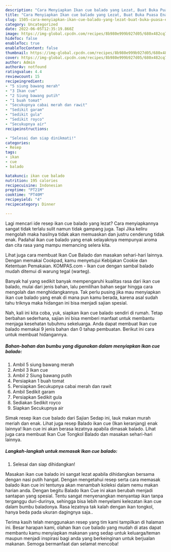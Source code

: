 ```yaml
---
description: "Cara Menyiapkan Ikan cue balado yang Lezat, Buat Buka Puasa Enak"
title: "Cara Menyiapkan Ikan cue balado yang Lezat, Buat Buka Puasa Enak"
slug: 1505-cara-menyiapkan-ikan-cue-balado-yang-lezat-buat-buka-puasa-enak
category: Uncategorized
date: 2022-06-05T12:35:19.860Z
image: https://img-global.cpcdn.com/recipes/8b980e999b927d05/680x482cq70/ikan-cue-balado-foto-resep-utama.jpg
hideToc: false
enableToc: true
enableTocContent: false
thumbnail: https://img-global.cpcdn.com/recipes/8b980e999b927d05/680x482cq70/ikan-cue-balado-foto-resep-utama.jpg
cover: https://img-global.cpcdn.com/recipes/8b980e999b927d05/680x482cq70/ikan-cue-balado-foto-resep-utama.jpg
author: Admin
authorAv: notfound
ratingvalue: 4.4
reviewcount: 15
recipeingredient:
- "5 siung bawang merah"
- "3 Ikan cue"
- "2 Siung bawang putih"
- "1 buah tomat"
- "Secukupnya cabai merah dan rawit"
- "Sedikit garam"
- "Sedikit gula"
- "Sedikit royco"
- "Secukupnya air"
recipeinstructions:

- "Selesai dan siap dinikmati!"
categories:
- Resep
tags:
- ikan
- cue
- balado

katakunci: ikan cue balado 
nutrition: 195 calories
recipecuisine: Indonesian
preptime: "PT21M"
cooktime: "PT40M"
recipeyield: "4"
recipecategory: Dinner

---
```



Lagi mencari ide resep ikan cue balado yang lezat? Cara menyiapkannya sangat tidak terlalu sulit namun tidak gampang juga. Tapi Jika keliru mengolah maka hasilnya tidak akan memuaskan dan justru cenderung tidak enak. Padahal ikan cue balado yang enak selayaknya mempunyai aroma dan cita rasa yang mampu memancing selera kita.


Lihat juga cara membuat Ikan Cue Balado dan masakan sehari-hari lainnya. Dengan memakai Cookpad, kamu menyetujui Kebijakan Cookie dan Ketentuan Pemakaian. KOMPAS.com - Ikan cue dengan sambal balado mudah ditemui di warung tegal (warteg).

Banyak hal yang sedikit banyak mempengaruhi kualitas rasa dari ikan cue balado, mulai dari jenis bahan, lalu pemilihan bahan segar hingga cara mengolah dan menghidangkannya. Tak perlu pusing jika mau menyiapkan ikan cue balado yang enak di mana pun kamu berada, karena asal sudah tahu triknya maka hidangan ini bisa menjadi sajian spesial.


Nah, kali ini kita coba, yuk, siapkan ikan cue balado sendiri di rumah. Tetap berbahan sederhana, sajian ini bisa memberi manfaat untuk membantu menjaga kesehatan tubuhmu sekeluarga. Anda dapat membuat Ikan cue balado memakai 9 jenis bahan dan 0 tahap pembuatan. Berikut ini cara untuk membuat hidangannya.

<!--inarticleads1-->

##### Bahan-bahan dan bumbu yang digunakan dalam menyiapkan Ikan cue balado:

1. Ambil 5 siung bawang merah
1. Ambil 3 Ikan cue
1. Ambil 2 Siung bawang putih
1. Persiapkan 1 buah tomat
1. Persiapkan Secukupnya cabai merah dan rawit
1. Ambil Sedikit garam
1. Persiapkan Sedikit gula
1. Sediakan Sedikit royco
1. Siapkan Secukupnya air


Simak resep ikan cue balado dari Sajian Sedap ini, lauk makan murah meriah dan enak. Lihat juga resep Balado ikan cue (Ikan keranjang) enak lainnya! Ikan cue ini akan berasa lezatnya apabila dimasak balado. Lihat juga cara membuat Ikan Cue Tongkol Balado dan masakan sehari-hari lainnya. 

<!--inarticleads2-->

##### Langkah-langkah untuk memasak Ikan cue balado:


1. Selesai dan siap dihidangkan!

Masakan ikan cue balado ini sangat lezat apabila dihidangkan bersama dengan nasi putih hangat. Dengan mengetahui resep serta cara memasak balado ikan cue ini tentunya akan menambah koleksi dalam nemu makan harian anda. Dengan begitu Balado Ikan Cue ini akan berubah menjadi santapan yang spesial. Tentu sangat menyenangkan menyantap ikan tanpa terganggu duri-durinya, sehingga bisa lebih menyelami kelezatan ikan cue dalam bumbu baladonya. Rasa lezatnya tak kalah dengan ikan tongkol, hanya beda pada ukuran dagingnya saja.. 

Terima kasih telah menggunakan resep yang tim kami tampilkan di halaman ini. Besar harapan kami, olahan Ikan cue balado yang mudah di atas dapat membantu kamu menyiapkan makanan yang sedap untuk keluarga/teman maupun menjadi inspirasi bagi anda yang berkeinginan untuk berjualan makanan. Semoga bermanfaat dan selamat mencoba!
